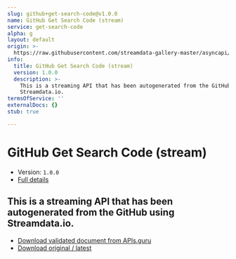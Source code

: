 ```yaml
---
slug: github+get-search-code@v1.0.0
name: GitHub Get Search Code (stream)
service: get-search-code
alpha: g
layout: default
origin: >-
  https://raw.githubusercontent.com/streamdata-gallery-master/asyncapi/master/_listings/github/github-get-search-code-stream-async.md
info:
  title: GitHub Get Search Code (stream)
  version: 1.0.0
  description: >-
    This is a streaming API that has been autogenerated from the GitHub using
    Streamdata.io.
termsOfService: ''
externalDocs: {}
stub: true

---
```

# GitHub Get Search Code (stream)

* Version: `1.0.0`
* [Full details](../html/github+get-search-code@v1.0.0.html)



## This is a streaming API that has been autogenerated from the GitHub using Streamdata.io.



* [Download validated document from APIs.guru](https://raw.githubusercontent.com/APIs-guru/asyncapi-directory/master/docs/APIs/github%2Bget-search-code%40v1.0.0.yaml)
* [Download original / latest](https://raw.githubusercontent.com/streamdata-gallery-master/asyncapi/master/_listings/github/github-get-search-code-stream-async.md)

<script type="application/ld+json">
{
  "@context": "http://schema.org/",
  "@type": "WebAPI",
  "description": "This is a streaming API that has been autogenerated from the GitHub using Streamdata.io.",
  "documentation": "",

  "name": "GitHub Get Search Code (stream)"
}
</script>
